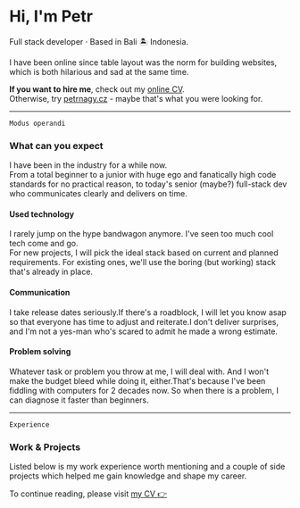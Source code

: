 # Hi, I'm Petr

Full stack developer · Based in Bali 🏝 Indonesia.

I have been online since table layout was the norm for building websites,  
which is both hilarious and sad at the same time.

**If you want to hire me**, check out my [online CV](https://cv.petrnagy.cz/).  
Otherwise, try [petrnagy.cz](https://www.petrnagy.cz) - maybe that's what you were looking for.

---

`Modus operandi`
### What can you expect

I have been in the industry for a while now.  
From a total beginner to a junior with huge ego and fanatically high code standards for no practical reason, to today's senior (maybe?) full-stack dev who communicates clearly and delivers on time.

#### Used technology

I rarely jump on the hype bandwagon anymore. I've seen too much cool tech come and go.  
For new projects, I will pick the ideal stack based on current and planned requirements. For existing ones, we'll use the boring (but working) stack that's already in place.

#### Communication

I take release dates seriously.If there's a roadblock, I will let you know asap so that everyone has time to adjust and reiterate.I don't deliver surprises, and I'm not a yes-man who's scared to admit he made a wrong estimate.

#### Problem solving

Whatever task or problem you throw at me, I will deal with.
And I won't make the budget bleed while doing it, either.That's because I've been fiddling with computers for 2 decades now. So when there is a problem, I can diagnose it faster than beginners.

---

`Experience`
### Work & Projects

Listed below is my work experience worth mentioning and a couple of side projects which helped me gain knowledge and shape my career.

To continue reading, please visit [my CV 👉](https://cv.petrnagy.cz/)
